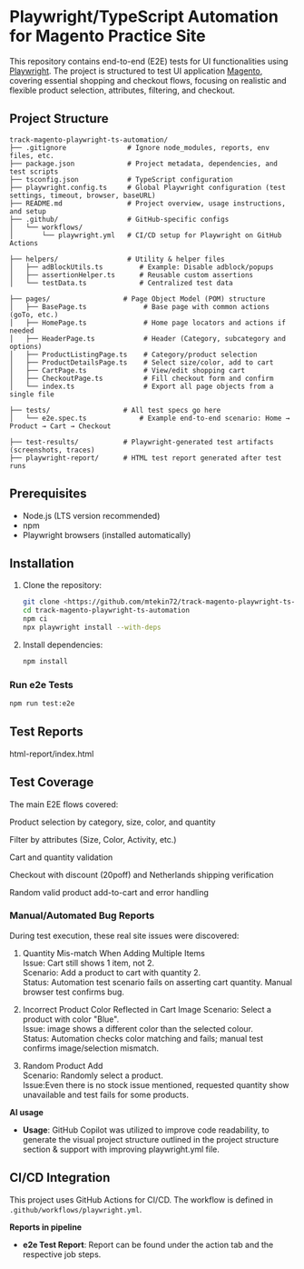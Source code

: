# Playwright/TypeScript Automation for Magento Practice Site

This repository contains end-to-end (E2E) tests for UI  functionalities using [Playwright](https://playwright.dev/). The project is structured to test UI application [Magento](https://magento.softwaretestingboard.com/), covering essential shopping and checkout flows, focusing on realistic and flexible product selection, attributes, filtering, and checkout.

## Project Structure

```
track-magento-playwright-ts-automation/
├── .gitignore               # Ignore node_modules, reports, env files, etc.
├── package.json             # Project metadata, dependencies, and test scripts
├── tsconfig.json            # TypeScript configuration
├── playwright.config.ts     # Global Playwright configuration (test settings, timeout, browser, baseURL)
├── README.md                # Project overview, usage instructions, and setup
├── .github/                 # GitHub-specific configs
│   └── workflows/
│       └── playwright.yml   # CI/CD setup for Playwright on GitHub Actions

├── helpers/                 # Utility & helper files
│   ├── adBlockUtils.ts         # Example: Disable adblock/popups 
│   ├── assertionHelper.ts      # Reusable custom assertions 
│   └── testData.ts             # Centralized test data 

├── pages/                  # Page Object Model (POM) structure
│   ├── BasePage.ts              # Base page with common actions (goTo, etc.)
│   ├── HomePage.ts              # Home page locators and actions if needed
│   ├── HeaderPage.ts            # Header (Category, subcategory and options)
│   ├── ProductListingPage.ts    # Category/product selection
│   ├── ProductDetailsPage.ts    # Select size/color, add to cart
│   ├── CartPage.ts              # View/edit shopping cart
│   ├── CheckoutPage.ts          # Fill checkout form and confirm
│   └── index.ts                 # Export all page objects from a single file

├── tests/                  # All test specs go here
│   └── e2e.spec.ts             # Example end-to-end scenario: Home → Product → Cart → Checkout

├── test-results/           # Playwright-generated test artifacts (screenshots, traces)
├── playwright-report/      # HTML test report generated after test runs

```

## Prerequisites

- Node.js (LTS version recommended)
- npm
- Playwright browsers (installed automatically)


## Installation

1. Clone the repository:
   ```bash
   git clone <https://github.com/mtekin72/track-magento-playwright-ts-automation.git>
   cd track-magento-playwright-ts-automation
   npm ci
   npx playwright install --with-deps
   ```

2. Install dependencies:
   ```bash
   npm install
   ```

### Run e2e Tests
```bash
npm run test:e2e
```

## Test Reports

html-report/index.html


## Test Coverage

The main E2E flows covered:

Product selection by category, size, color, and quantity

Filter by attributes (Size, Color, Activity, etc.)

Cart and quantity validation

Checkout with discount (20poff) and Netherlands shipping verification

Random valid product add-to-cart and error handling

### Manual/Automated Bug Reports
During test execution, these real site issues were discovered:

1. Quantity Mis-match When Adding Multiple Items <br/>
Issue: Cart still shows 1 item, not 2.<br/>
Scenario: Add a product to cart with quantity 2.<br/>
Status: Automation test scenario fails on asserting cart quantity. Manual browser test confirms bug.

2. Incorrect Product Color Reflected in Cart Image
Scenario: Select a product with color "Blue".<br/>
Issue: image shows a different color  than the selected colour.<br/>
Status: Automation checks color matching and fails; manual test confirms image/selection mismatch.

3. Random Product Add<br/>
Scenario: Randomly select a product.<br/>
Issue:Even there is no stock issue mentioned, requested quantity show unavailable and test fails for some products.


**AI usage**  
   - **Usage**: GitHub Copilot was utilized to improve code readability, to generate the visual project structure outlined in the project structure section & support with improving playwright.yml file.

## CI/CD Integration

This project uses GitHub Actions for CI/CD. The workflow is defined in `.github/workflows/playwright.yml`. 

**Reports in pipeline**  
   - **e2e Test Report**: Report can be found under the action tab and the respective job steps. 


